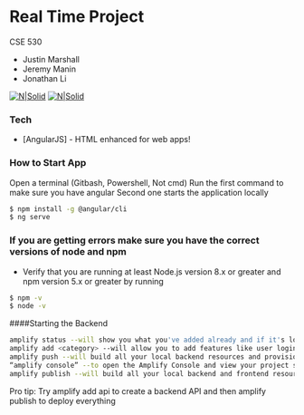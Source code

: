 # Real Time Project

CSE 530
  - Justin Marshall
  - Jeremy Manin
  - Jonathan Li

[![N|Solid](https://fitsmallbusiness.com/wp-content/uploads/2019/01/AWS-Amplify-Reviews-150x150.jpg)](https://console.aws.amazon.com/amplify/home?region=us-east-1#/) [![N|Solid](https://cdn3.iconfinder.com/data/icons/logos-3/250/angular-128.png)](https://angular.io/)

### Tech
* [AngularJS] - HTML enhanced for web apps!

### How to Start App
Open a terminal (Gitbash, Powershell, Not cmd)
Run the first command to make sure you have angular
Second one starts the application locally

```sh
$ npm install -g @angular/cli
$ ng serve
```
### If you are getting errors make sure you have the correct versions of node and npm
  - Verify that you are running at least Node.js version 8.x or greater and npm version 5.x or greater by running
```sh
$ npm -v
$ node -v
```

####Starting the Backend
```sh
amplify status --will show you what you've added already and if it's locally configured or deployed
amplify add <category> --will allow you to add features like user login or a backend API
amplify push --will build all your local backend resources and provision it in the cloud
“amplify console” --to open the Amplify Console and view your project status
amplify publish --will build all your local backend and frontend resources (if you have hosting category added) and provision it in the cloud
```
Pro tip:
Try amplify add api to create a backend API and then amplify publish to deploy everything


